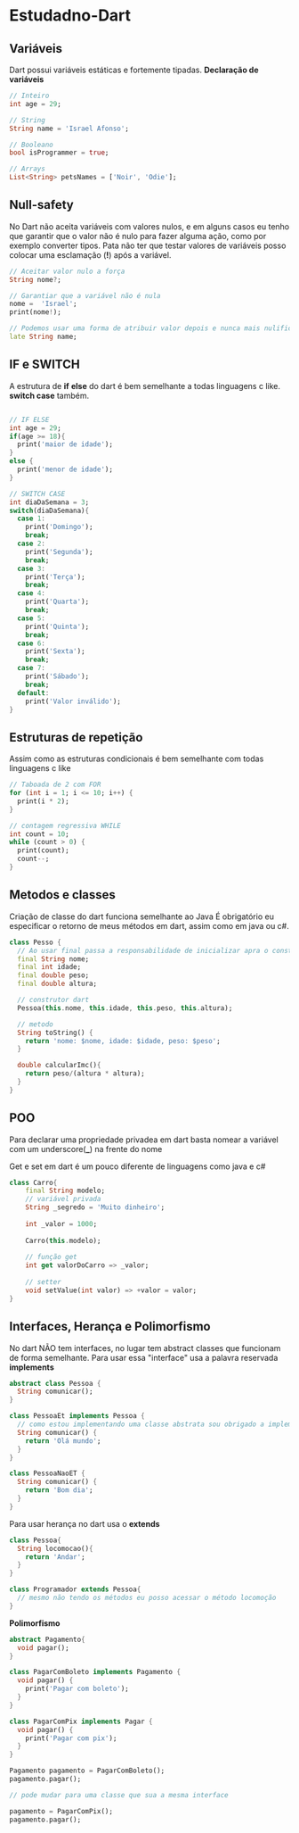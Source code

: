 # Estudadno-Dart
## Variáveis
Dart possui variáveis estáticas e fortemente tipadas.
**Declaração de variáveis**
```dart
// Inteiro
int age = 29;

// String
String name = 'Israel Afonso';

// Booleano
bool isProgrammer = true;

// Arrays
List<String> petsNames = ['Noir', 'Odie'];
```

## Null-safety
 No Dart não aceita variáveis com valores nulos, e em alguns casos eu tenho que garantir que o valor não é nulo para fazer alguma ação, como por exemplo converter tipos. Pata não ter que testar valores de variáveis posso colocar uma esclamação (**!**) após a variável.
 ```dart
 // Aceitar valor nulo a força
 String nome?;
 
 // Garantiar que a variável não é nula
 nome =  'Israel';
 print(nome!);
 
 // Podemos usar uma forma de atribuir valor depois e nunca mais nulificar
 late String name;
 ```
 
## IF e SWITCH
A estrutura de **if** **else** do dart é bem semelhante a todas linguagens c like. **switch case** também.
```dart

// IF ELSE
int age = 29;
if(age >= 18){
  print('maior de idade');
}
else {
  print('menor de idade');
}

// SWITCH CASE
int diaDaSemana = 3;
switch(diaDaSemana){
  case 1:
    print('Domingo');
    break;
  case 2:
    print('Segunda');
    break;
  case 3:
    print('Terça');
    break;
  case 4:
    print('Quarta');
    break;
  case 5:
    print('Quinta');
    break;
  case 6:
    print('Sexta');
    break;
  case 7:
    print('Sábado');
    break;
  default:
    print('Valor inválido');
}
```

## Estruturas de repetição

Assim como as estruturas condicionais é bem semelhante com todas linguagens c like

```dart
// Taboada de 2 com FOR
for (int i = 1; i <= 10; i++) {
  print(i * 2);
}

// contagem regressiva WHILE
int count = 10;
while (count > 0) {
  print(count);
  count--;
}
```
## Metodos e classes
Criação de classe do dart funciona semelhante ao Java
É obrigatório eu especificar o retorno de meus métodos em dart, assim como em java ou c#.

```dart
class Pesso {
  // Ao usar final passa a responsabilidade de inicializar apra o construtor
  final String nome;
  final int idade;
  final double peso;
  final double altura;

  // construtor dart
  Pessoa(this.nome, this.idade, this.peso, this.altura);

  // metodo
  String toString() {
    return 'nome: $nome, idade: $idade, peso: $peso';
  }

  double calcularImc(){
    return peso/(altura * altura);
  }
}
```
## POO
Para declarar uma propriedade privadea em dart basta nomear a variável com um underscore(**_**) na frente do nome

Get e set em dart é um pouco diferente de linguagens como java e c#
```dart
class Carro{
	final String modelo;
	// variável privada
	String _segredo = 'Muito dinheiro';
	
	int _valor = 1000;
	
	Carro(this.modelo);
	
	// função get
	int get valorDoCarro => _valor;
	
	// setter
	void setValue(int valor) => +valor = valor;
}
```
## Interfaces, Herança e Polimorfismo
No dart NÃO tem interfaces, no lugar tem abstract classes que funcionam de forma semelhante. Para usar essa "interface" usa a palavra reservada **implements**

```dart
abstract class Pessoa {
  String comunicar();
}

class PessoaEt implements Pessoa {
  // como estou implementando uma classe abstrata sou obrigado a implementar o comunicar
  String comunicar() {
    return 'Olá mundo';
  }
}

class PessoaNaoET {
  String comunicar() {
    return 'Bom dia';
  }
}
```
Para usar herança no dart usa o **extends**
```dart
class Pessoa{
  String locomocao(){
    return 'Andar';
  }
}

class Programador extends Pessoa{
  // mesmo não tendo os métodos eu posso acessar o método locomoção
}
```

**Polimorfismo**

```dart
abstract Pagamento{
  void pagar();
}

class PagarComBoleto implements Pagamento {
  void pagar() {
    print('Pagar com boleto');
  }
}

class PagarComPix implements Pagar {
  void pagar() {
    print('Pagar com pix');
  }
}

Pagamento pagamento = PagarComBoleto();
pagamento.pagar();

// pode mudar para uma classe que sua a mesma interface

pagamento = PagarComPix();
pagamento.pagar();
```